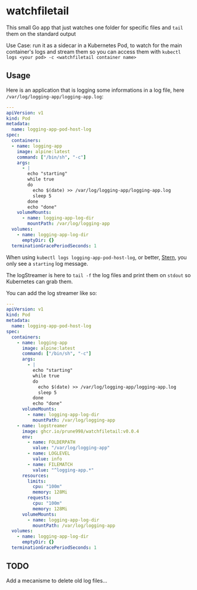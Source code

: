 # watchfiletail

This small Go app that just watches one folder for specific files and `tail` them on the standard output

Use Case: run it as a sidecar in a Kubernetes Pod, to watch for the main container's logs and stream them so you can access them with `kubectl logs <your pod> -c <watchfiletail container name>`


## Usage

Here is an application that is logging some informations in a log file, here `/var/log/logging-app/logging-app.log`:

```yaml
---
apiVersion: v1
kind: Pod
metadata:
  name: logging-app-pod-host-log
spec:
  containers:
  - name: logging-app
    image: alpine:latest
    command: ["/bin/sh", "-c"]
    args:
      - |
        echo "starting"
        while true
        do
          echo $(date) >> /var/log/logging-app/logging-app.log
          sleep 5
        done
        echo "done"
    volumeMounts:
      - name: logging-app-log-dir
        mountPath: /var/log/logging-app
  volumes:
    - name: logging-app-log-dir
      emptyDir: {}
  terminationGracePeriodSeconds: 1
```

When using `kubectl logs logging-app-pod-host-log`, or better, [Stern](https://github.com/stern/stern), you only see a `starting` log message.

The logStreamer is here to `tail -f` the log files and print them on `stdout` so Kubernetes can grab them.

You can add the log streamer like so:

```yaml
---
apiVersion: v1
kind: Pod
metadata:
  name: logging-app-pod-host-log
spec:
  containers:
    - name: logging-app
      image: alpine:latest
      command: ["/bin/sh", "-c"]
      args:
        - |
          echo "starting"
          while true
          do
            echo $(date) >> /var/log/logging-app/logging-app.log
            sleep 5
          done
          echo "done"
      volumeMounts:
        - name: logging-app-log-dir
          mountPath: /var/log/logging-app
    - name: logstreamer
      image: ghcr.io/prune998/watchfiletail:v0.0.4
      env:
        - name: FOLDERPATH
          value: "/var/log/logging-app"
        - name: LOGLEVEL
          value: info
        - name: FILEMATCH
          value: "^logging-app.*"
      resources:
        limits:
          cpu: "100m"
          memory: 128Mi
        requests:
          cpu: "100m"
          memory: 128Mi
      volumeMounts:
        - name: logging-app-log-dir
          mountPath: /var/log/logging-app
  volumes:
    - name: logging-app-log-dir
      emptyDir: {}
  terminationGracePeriodSeconds: 1
```

## TODO

Add a mecanisme to delete old log files...